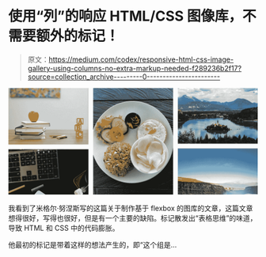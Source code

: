 # 使用“列”的响应 HTML/CSS 图像库，不需要额外的标记！

> 原文：<https://medium.com/codex/responsive-html-css-image-gallery-using-columns-no-extra-markup-needed-f289236b2f17?source=collection_archive---------0----------------------->

![](img/ce13df64e84e4a1d122bf4a26d509af3.png)

我看到了米格尔·努涅斯写的这篇关于制作基于 flexbox 的图库的文章，这篇文章想得很好，写得也很好，但是有一个主要的缺陷。标记散发出“表格思维”的味道，导致 HTML 和 CSS 中的代码膨胀。

他最初的标记是带着这样的想法产生的，即“这个组是…